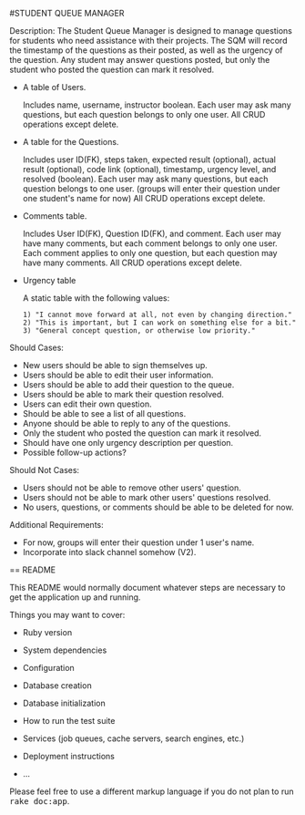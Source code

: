 
#STUDENT QUEUE MANAGER

Description: The Student Queue Manager is designed to manage questions for students who need assistance with their projects.  The SQM will record the timestamp of the questions as their posted, as well as the urgency of the question.  Any student may answer questions posted, but only the student who posted the question can mark it resolved. 

- A table of Users. 

    Includes name, username, instructor boolean.
    Each user may ask many questions, but each question belongs to only one user.
    All CRUD operations except delete.
     

- A table for the Questions. 

    Includes user ID(FK), steps taken, expected result (optional), actual result (optional), code link (optional), timestamp, urgency level, and resolved (boolean). 
    Each user may ask many questions, but each question belongs to one user. (groups will enter their question under one student's name for now)
    All CRUD operations except delete.
    
- Comments table. 

    Includes User ID(FK), Question ID(FK), and comment.
    Each user may have many comments, but each comment belongs to only one user.
    Each comment applies to only one question, but each question may have many comments.
    All CRUD operations except delete.
    
- Urgency table 

    A static table with the following values:  

      1) "I cannot move forward at all, not even by changing direction."
      2) "This is important, but I can work on something else for a bit."
      3) "General concept question, or otherwise low priority."


Should Cases:

- New users should be able to sign themselves up.
- Users should be able to edit their user information.
- Users should be able to add their question to the queue.
- Users should be able to mark their question resolved.
- Users can edit their own question.
- Should be able to see a list of all questions.
- Anyone should be able to reply to any of the questions.
- Only the student who posted the question can mark it resolved.
- Should have one only urgency description per question.
- Possible follow-up actions?

Should Not Cases:

- Users should not be able to remove other users' question.
- Users should not be able to mark other users' questions resolved.
- No users, questions, or comments should be able to be deleted for now.


Additional Requirements:

- For now, groups will enter their question under 1 user's name.
- Incorporate into slack channel somehow (V2). 




== README

This README would normally document whatever steps are necessary to get the
application up and running.

Things you may want to cover:

* Ruby version

* System dependencies

* Configuration

* Database creation

* Database initialization

* How to run the test suite

* Services (job queues, cache servers, search engines, etc.)

* Deployment instructions

* ...


Please feel free to use a different markup language if you do not plan to run
<tt>rake doc:app</tt>.